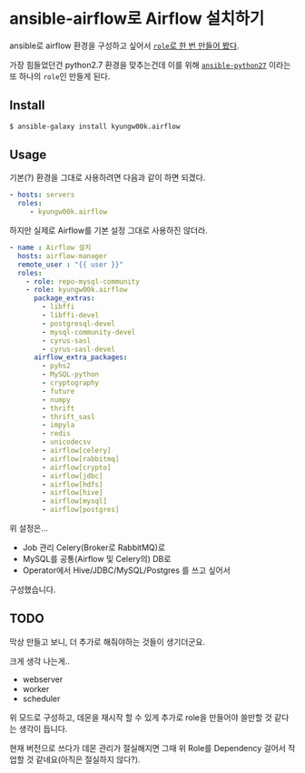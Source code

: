 # ansible-airflow로 Airflow 설치하기

ansible로 airflow 환경을 구성하고 싶어서 [`role`로 한 번 만들어 봤다](https://github.com/kyungw00k/ansible-airflow).

가장 힘들었던건
python2.7 환경을 맞추는건데 이를 위해 [`ansible-python27`](https://github.com/kyungw00k/ansible-python27) 이라는 또 하나의 `role`인 만들게 된다.

## Install
```sh
$ ansible-galaxy install kyungw00k.airflow
```

## Usage
기본(?) 환경을 그대로 사용하려면 다음과 같이 하면 되겠다.
```yaml
- hosts: servers
  roles:
     - kyungw00k.airflow
```

하지만 실제로 Airflow를 기본 설정 그대로 사용하진 않더라.

```yaml
- name : Airflow 설치
  hosts: airflow-manager
  remote_user : "{{ user }}"
  roles:
    - role: repo-mysql-community
    - role: kyungw00k.airflow
      package_extras:
        - libffi
        - libffi-devel
        - postgresql-devel
        - mysql-community-devel
        - cyrus-sasl
        - cyrus-sasl-devel
      airflow_extra_packages:
        - pyhs2
        - MySQL-python
        - cryptography
        - future
        - numpy
        - thrift
        - thrift_sasl
        - impyla
        - redis
        - unicodecsv
        - airflow[celery]
        - airflow[rabbitmq]
        - airflow[crypto]
        - airflow[jdbc]
        - airflow[hdfs]
        - airflow[hive]
        - airflow[mysql]
        - airflow[postgres]
```

위 설정은...
* Job 관리 Celery(Broker로 RabbitMQ)로
* MySQL를 공통(Airflow 및 Celery의) DB로
* Operator에서 Hive/JDBC/MySQL/Postgres 를 쓰고 싶어서

구성했습니다.


## TODO
막상 만들고 보니, 더 추가로 해줘야하는 것들이 생기더군요.

크게 생각 나는게..
* webserver
* worker
* scheduler

위 모드로 구성하고, 데몬을 재시작 할 수 있게 추가로 role을 만들어야 쓸만할 것 같다는 생각이 듭니다.

현재 버전으로 쓰다가 데몬 관리가 절실해지면 그때 위 Role를 Dependency 걸어서 작업할 것 같네요(아직은 절실하지 않다?).

